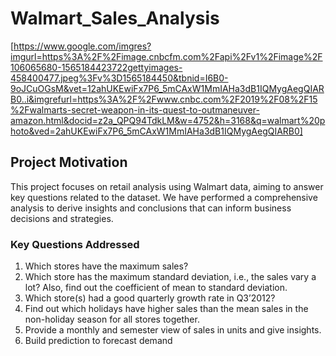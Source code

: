 # Walmart_Sales_Analysis

[https://www.google.com/imgres?imgurl=https%3A%2F%2Fimage.cnbcfm.com%2Fapi%2Fv1%2Fimage%2F106065680-1565184423722gettyimages-458400477.jpeg%3Fv%3D1565184450&tbnid=I6B0-9oJCuOGsM&vet=12ahUKEwiFx7P6_5mCAxW1MmIAHa3dB1IQMygAegQIARB0..i&imgrefurl=https%3A%2F%2Fwww.cnbc.com%2F2019%2F08%2F15%2Fwalmarts-secret-weapon-in-its-quest-to-outmaneuver-amazon.html&docid=z2a_QPQ94TdkLM&w=4752&h=3168&q=walmart%20photo&ved=2ahUKEwiFx7P6_5mCAxW1MmIAHa3dB1IQMygAegQIARB0]

## Project Motivation
This project focuses on retail analysis using Walmart data, aiming to answer key questions related to the dataset. We have performed a comprehensive analysis to derive insights and conclusions that can inform business decisions and strategies.
### Key Questions Addressed

1. Which stores have the maximum sales?
2. Which store has the maximum standard deviation, i.e., the sales vary a lot? Also, find out the coefficient of mean to standard deviation.
3. Which store(s) had a good quarterly growth rate in Q3’2012?
4. Find out which holidays have higher sales than the mean sales in the non-holiday season for all stores together.
5. Provide a monthly and semester view of sales in units and give insights.
6. Build prediction to forecast demand
